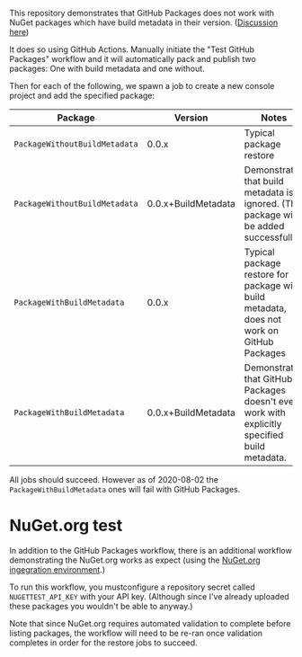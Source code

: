 This repository demonstrates that GitHub Packages does not work with NuGet packages which have build metadata in their version. ([Discussion here](https://github.community/t/bug-nuget-support-build-metadata-properly/117606/3))

It does so using GitHub Actions. Manually initiate the "Test GitHub Packages" workflow and it will automatically pack and publish two packages: One with build metadata and one without.

Then for each of the following, we spawn a job to create a new console project and add the specified package:

Package | Version | Notes
--------|---------|------
`PackageWithoutBuildMetadata` | 0.0.x | Typical package restore
`PackageWithoutBuildMetadata` | 0.0.x+BuildMetadata | Demonstrates that build metadata is ignored. (The package will be added successfully.)
`PackageWithBuildMetadata` | 0.0.x | Typical package restore for package with build metadata, does not work on GitHub Packages
`PackageWithBuildMetadata`  | 0.0.x+BuildMetadata | Demonstrates that GitHub Packages doesn't even work with explicitly specified build metadata.

All jobs should succeed. However as of 2020-08-02 the `PackageWithBuildMetadata` ones will fail with GitHub Packages.

# NuGet.org test

In addition to the GitHub Packages workflow, there is an additional workflow demonstrating the NuGet.org works as expect (using the [NuGet.org ingegration environment](https://int.nugettest.org/).)

To run this workflow, you mustconfigure a repository secret called `NUGETTEST_API_KEY` with your API key. (Although since I've already uploaded these packages you wouldn't be able to anyway.)

Note that since NuGet.org requires automated validation to complete before listing packages, the workflow will need to be re-ran once validation completes in order for the restore jobs to succeed.
